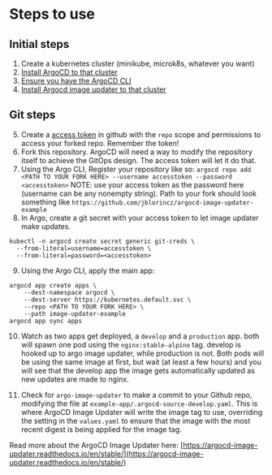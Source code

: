 # Steps to use
## Initial steps 
1. Create a kubernetes cluster (minikube, microk8s, whatever you want)
2. [Install ArgoCD to that cluster](https://argo-cd.readthedocs.io/en/stable/getting_started/)
3. [Ensure you have the ArgoCD CLI](https://argo-cd.readthedocs.io/en/stable/cli_installation/)
4. [Install Argocd image updater to that cluster](https://argocd-image-updater.readthedocs.io/en/stable/install/installation/)
## Git steps
5. Create a [access token](https://docs.github.com/en/authentication/keeping-your-account-and-data-secure/managing-your-personal-access-tokens) in github with the `repo` scope and permissions to access your forked repo. Remember the token!
6. Fork this repository. ArgoCD will need a way to modify the repository itself to achieve the GitOps design. The access token will let it do that.
7. Using the Argo CLI, Register your repository like so: `argocd repo add <PATH TO YOUR FORK HERE> --username accesstoken --password <accesstoken>` NOTE: use your access token as the password here (username can be any nonempty string). Path to your fork should look something like `https://github.com/jblorincz/argocd-image-updater-example`
8. In Argo, create a git secret with your access token to let image updater make updates.
```
kubectl -n argocd create secret generic git-creds \
  --from-literal=username=accesstoken \
  --from-literal=password=<accesstoken>
```
9. Using the Argo CLI, apply the main app:
```
argocd app create apps \
    --dest-namespace argocd \
    --dest-server https://kubernetes.default.svc \
    --repo <PATH TO YOUR FORK HERE> \
    --path image-updater-example  
argocd app sync apps
```

10. Watch as two apps get deployed, a `develop` and a `production` app. both will spawn one pod using the `nginx:stable-alpine` tag. develop is hooked up to argo image updater, while production is not. Both pods will be using the same image at first, but wait (at least a few hours) and you will see that the develop app the image gets automatically updated as new updates are made to nginx.


11. Check for `argo-image-updater` to make a commit to your Github repo, modifying the file at `example-app/.argocd-source-develop.yaml`. This is where ArgoCD Image Updater will write the image tag to use, overriding the setting in the `values.yaml` to ensure that the image with the most recent digest is being applied for the image tag.


Read more about the ArgoCD Image Updater here: [https://argocd-image-updater.readthedocs.io/en/stable/](https://argocd-image-updater.readthedocs.io/en/stable/)
